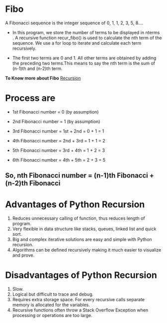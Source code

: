 # Fibo ## 
A Fibonacci sequence is the integer sequence of 0, 1, 1, 2, 3, 5, 8.... 
* In this program, we store the number of terms to be displayed in nterms . A recursive function recur_fibo() is used to calculate the nth term of the sequence. We use a for loop to iterate and calculate each term recursively.

* The first two terms are 0 and 1. All other terms are obtained by adding the preceding two terms.This means to say the nth term is the sum of (n-1)th and (n-2)th term.

**To Know more about Fibo** [Recursion](https://realpython.com/python-thinking-recursively/)
# Process are 
* 1st Fibonacci number = 0 (by assumption)
* 2nd Fibonacci number = 1 (by assumption)
* 3rd Fibonacci number = 1st + 2nd
        = 0 + 1
        = 1
* 4th Fibonacci number = 2nd + 3rd
    = 1 + 1
    = 2
   
* 5th Fibonacci number = 3rd + 4th
    = 1 + 2
    = 3
* 6th Fibonacci number = 4th + 5th
    = 2 + 3
    = 5
    
## So, nth Fibonacci number = (n-1)th Fibonacci + (n-2)th Fibonacci


# Advantages of Python Recursion

1. Reduces unnecessary calling of function, thus reduces length of program.
2. Very flexible in data structure like stacks, queues, linked list and quick sort.
3. Big and complex iterative solutions are easy and simple with Python recursion.
4. Algorithms can be defined recursively making it much easier to visualize and prove.

# Disadvantages of Python Recursion

1. Slow.
2. Logical but difficult to trace and debug.
3. Requires extra storage space. For every recursive calls separate memory is allocated for the variables.
4. Recursive functions often throw a Stack Overflow Exception when processing or operations are too large.
